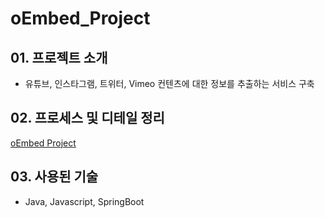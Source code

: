 # oEmbed_Project

## 01. 프로젝트 소개

-  유튜브, 인스타그램, 트위터, Vimeo 컨텐츠에 대한 정보를 추출하는 서비스 구축

## 02. 프로세스 및 디테일 정리

[oEmbed Project](https://www.notion.so/oEmbed-Project-f46f825d9f4e40eab0bd8a1af673e2bf)

## 03. 사용된 기술

- Java, Javascript, SpringBoot

